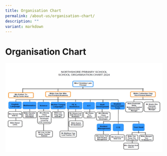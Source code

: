 ```yaml
---
title: Organisation Chart
permalink: /about-us/organisation-chart/
description: ""
variant: markdown
---
```

# **Organisation Chart**

![](/images/School_Org_Chart_updated_Jan_2024_with_MK.jpg)